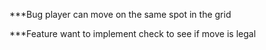 ***Bug
player can move on the same spot in the grid

***Feature want to implement
check to see if move is legal
